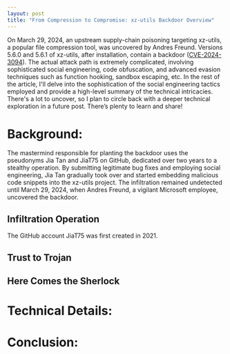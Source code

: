 ```yaml
---
layout: post
title: "From Compression to Compromise: xz-utils Backdoor Overview"
---
```

On March 29, 2024, an upstream supply-chain poisoning targeting xz-utils, a popular file compression tool, was uncovered by Andres Freund. Versions 5.6.0 and 5.6.1 of xz-utils, after installation, contain a backdoor ([CVE-2024-3094](https://nvd.nist.gov/vuln/detail/CVE-2024-3094)). The actual attack path is extremely complicated, involving sophisticated social engineering, code obfuscation, and advanced evasion techniques such as function hooking, sandbox escaping, etc. In the rest of the article,  I'll delve into the sophistication of the social engineering tactics employed and provide a high-level summary of the technical intricacies. There's a lot to uncover, so I plan to circle back with a deeper technical exploration in a future post. There’s plenty to learn and share!

# Background: 
The mastermind responsible for planting the backdoor uses the pseudonyms Jia Tan and JiaT75 on GitHub, dedicated over two years to a stealthy operation. By submitting legitimate bug fixes and employing social engineering, Jia Tan gradually took over and started embedding malicious code snippets into the xz-utils project. The infiltration remained undetected until March 29, 2024, when Andres Freund, a vigilant Microsoft employee, uncovered the backdoor.
## Infiltration Operation
The GitHub account JiaT75 was first created in 2021.
## Trust to Trojan
## Here Comes the Sherlock 

# Technical Details: 

# Conclusion: 

